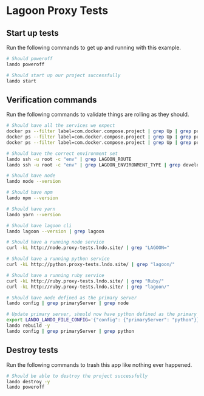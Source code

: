 Lagoon Proxy Tests
=======================

Start up tests
--------------

Run the following commands to get up and running with this example.

```bash
# Should poweroff
lando poweroff

# Should start up our project successfully
lando start
```

Verification commands
---------------------

Run the following commands to validate things are rolling as they should.

```bash
# Should have all the services we expect
docker ps --filter label=com.docker.compose.project | grep Up | grep proxytests_node_1
docker ps --filter label=com.docker.compose.project | grep Up | grep proxytests_python_1
docker ps --filter label=com.docker.compose.project | grep Up | grep proxytests_ruby_1

# Should have the correct environment set
lando ssh -u root -c "env" | grep LAGOON_ROUTE
lando ssh -u root -c "env" | grep LAGOON_ENVIRONMENT_TYPE | grep development

# Should have node
lando node --version

# Should have npm
lando npm --version

# Should have yarn
lando yarn --version

# Should have lagoon cli
lando lagoon --version | grep lagoon

# Should have a running node service
curl -kL http://node.proxy-tests.lndo.site/ | grep "LAGOON="

# Should have a running python service
curl -kL http://python.proxy-tests.lndo.site/ | grep "lagoon/"

# Should have a running ruby service
curl -kL http://ruby.proxy-tests.lndo.site/ | grep "Ruby/"
curl -kL http://ruby.proxy-tests.lndo.site/ | grep "lagoon/"

# Should have node defined as the primary server
lando config | grep primaryServer | grep node

# Update primary server, should now have python defined as the primary server
export LANDO_LANDO_FILE_CONFIG='{"config": {"primaryServer": "python"}}'
lando rebuild -y
lando config | grep primaryServer | grep python
```

Destroy tests
-------------

Run the following commands to trash this app like nothing ever happened.

```bash
# Should be able to destroy the project successfully
lando destroy -y
lando poweroff
```